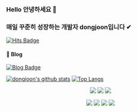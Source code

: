 ### Hello 안녕하세요 👋
### 매일 꾸준히 성장하는 개발자 dongjoon입니다 ✔

[![Hits Badge](https://hits.seeyoufarm.com/api/count/incr/badge.svg?url=https%3A%2F%2Fgithub.com%2Fdongjji&count_bg=%23bcbcbc&title_bg=%23F4F557&icon=swift.svg&icon_color=%23bcbcbc&title=hits&edge_flat=false)](https://hits.seeyoufarm.com)

#### 🔰 Blog
[![Blog Badge](https://img.shields.io/badge/-Blog-bcbcbc?logo=naver&logoColor=white&link=https://blog.naver.com/y2kdj9723)](https://blog.naver.com/y2kdj9723)

[![dongjoon's github stats](https://github-readme-stats.vercel.app/api?username=dongjji&count_private=true&custom_title=Dongjji's&nbsp;github&nbsp;👀&bg_color=30,bcbcbc,444444&title_color=fff&text_color=fff)](https://github.com/anuraghazra/github-readme-stats)
[![Top Langs](https://github-readme-stats.vercel.app/api/top-langs/?username=dongjji&exclude_repo=Mask_Detect,machine_learning&layout=compact&custom_title=My&nbsp;Language&nbsp;⌨️&bg_color=30,bcbcbc,444444&title_color=fff&text_color=fff)](https://github.com/anuraghazra/github-readme-stats)

<p align="center">
 <img src="https://img.shields.io/badge/-Main Lang-white?style=flat-square"/>
 <img src="https://img.shields.io/badge/-JavaScript-black?style=flat-square&logo=javascript"/>
 <img src="https://img.shields.io/badge/-Node.js-black?style=flat-square&logo=Node.js"/>
</p>
<p align="center">
 <img src="https://img.shields.io/badge/-other skills-white?style=flat-square"/>
 <img src="https://img.shields.io/badge/-Python-black?style=flat-square&logo=Python"/>
 <img src="https://img.shields.io/badge/-Git-black?style=flat-square&logo=git"/>
 <img src="https://img.shields.io/badge/Linux-black?style=flat-square&logo=linux"/>
</p>
